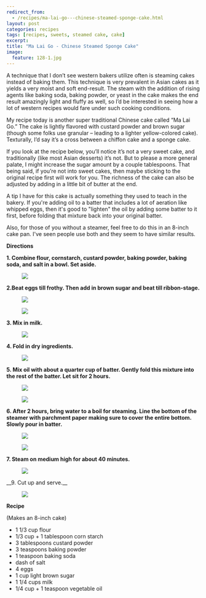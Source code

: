 ```yaml
---
redirect_from: 
  - /recipes/ma-lai-go---chinese-steamed-sponge-cake.html
layout: post
categories: recipes
tags: [recipes, sweets, steamed cake, cake]
excerpt: 
title: "Ma Lai Go - Chinese Steamed Sponge Cake"
image:
  feature: 128-1.jpg
---
```


A technique that I don’t see western bakers utilize often is steaming cakes instead of baking them.  This technique is very prevalent in Asian cakes as it yields a very moist and soft end-result.  The steam with the addition of rising agents like baking soda, baking powder, or yeast in the cake makes the end result amazingly light and fluffy as well, so I’d be interested in seeing how a lot of western recipes would fare under such cooking conditions.

My recipe today is another super traditional Chinese cake called “Ma Lai Go.”  The cake is lightly flavored with custard powder and brown sugar (though some folks use granular – leading to a lighter yellow-colored cake).  Texturally, I’d say it’s a cross between a chiffon cake and a sponge cake.

If you look at the recipe below, you’ll notice it’s not a very sweet cake, and traditionally (like most Asian desserts) it’s not.  But to please a more general palate, I might increase the sugar amount by a couple tablespoons.   That being said, if you’re not into sweet cakes, then maybe sticking to the original recipe first will work for you.  The richness of the cake can also be adjusted by adding in a little bit of butter at the end.  

A tip I have for this cake is actually something they used to teach in the bakery.  If you're adding oil to a batter that includes a lot of aeration like whipped eggs, then it's good to "lighten" the oil by adding some batter to it first, before folding that mixture back into your original batter.  

Also, for those of you without a steamer, feel free to do this in an 8-inch cake pan.  I've seen people use both and they seem to have similar results.


__Directions__

__1. Combine flour, cornstarch, custard powder, baking powder, baking soda, and salt in a bowl.  Set aside.__

<figure> <img src='/images/128-2.jpg'> </figure>

__2.Beat eggs till frothy.  Then add in brown sugar and beat till ribbon-stage.__  

<figure> <img src='/images/128-3.jpg'> </figure>

<figure> <img src='/images/128-4.jpg'> </figure>

__3. Mix in milk.__  

<figure> <img src='/images/128-5.jpg'> </figure>

__4. Fold in dry ingredients.__

<figure> <img src='/images/128-6.jpg'> </figure>

__5. Mix oil with about a quarter cup of batter.  Gently fold this mixture into the rest of the batter.  Let sit for 2 hours.__  

<figure> <img src='/images/128-8.jpg'> </figure>

<figure> <img src='/images/128-9.jpg'> </figure>

__6. After 2 hours, bring water to a boil for steaming. Line the bottom of the steamer with parchment paper making sure to cover the entire bottom.  Slowly pour in batter.__

<figure> <img src='/images/128-10.jpg'> </figure>

<figure> <img src='/images/128-11.jpg'> </figure>

__7. Steam on medium high for about 40 minutes.__

<figure> <img src='/images/128-12.jpg'> </figure>
__9. Cut up and serve.__  

<figure> <img src='/images/128-13.jpg'> </figure>


<section class='recipe'>
<p><strong>Recipe</strong></p>

<p>(Makes an 8-inch cake)</p>

<ul><li>1 1/3 cup flour </li><li>1/3 cup + 1 tablespoon corn starch</li><li>3 tablespoons custard powder</li><li>3 teaspoons baking powder</li><li>1 teaspoon baking soda</li><li>dash of salt</li><li>4 eggs</li><li>1 cup light brown sugar</li><li>1 1/4 cups milk</li><li>1/4 cup + 1 teaspoon vegetable oil </li></ul></section>
